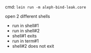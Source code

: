 cmd: `lein run -m aleph-bind-leak.core`

open 2 different shells

- run in shell#1
- run in shell#2
- shell#1 exits
- run in term#1
- shell#2 does not exit

